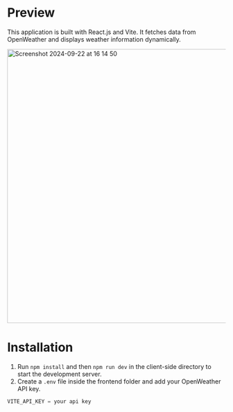 # Preview
This application is built with React.js and Vite. It fetches data from OpenWeather and displays weather information dynamically.

<img width="632" alt="Screenshot 2024-09-22 at 16 14 50" src="https://github.com/user-attachments/assets/ba001119-e0ad-4a8e-b084-87962c65c813">

# Installation
1. Run `npm install` and then `npm run dev` in the client-side directory to start the development server.
2. Create a `.env` file inside the frontend folder and add your OpenWeather API key.

```javascript
VITE_API_KEY = your api key
```
